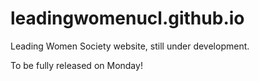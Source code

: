 # leadingwomenucl.github.io
Leading Women Society website, still under development.

To be fully released on Monday!